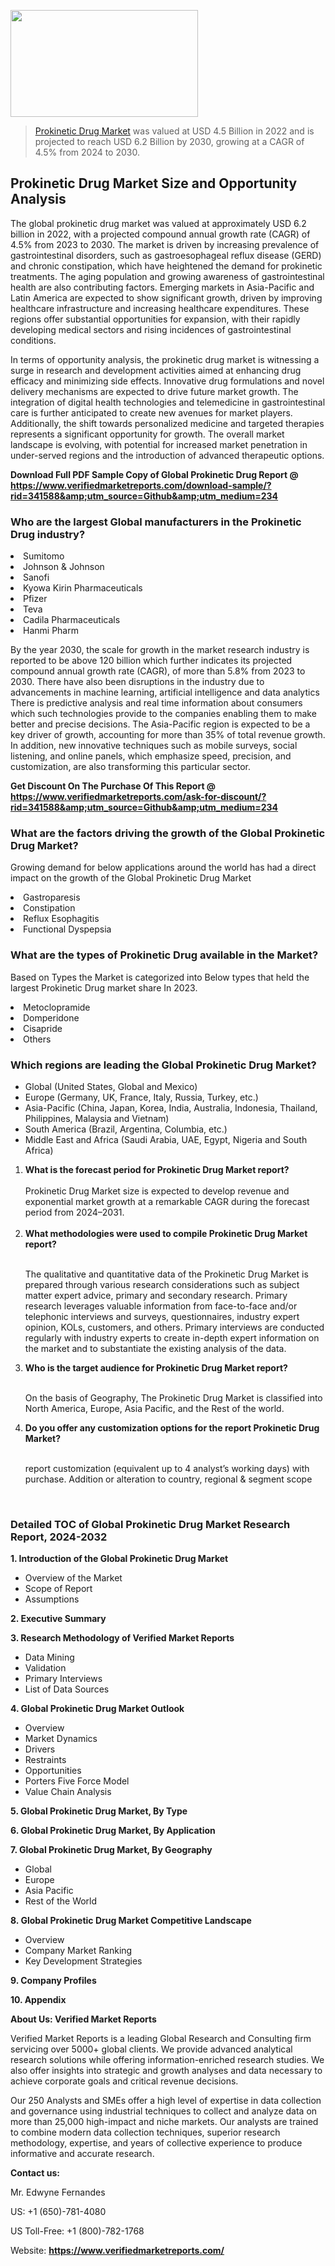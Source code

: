 
<img src="https://ffe5etoiles.com/wp-content/uploads/2024/12/MST1-300x171.png" alt="" width="300" height="171" class="alignnone size-medium wp-image-20088" /><blockquote><p><p><a href="https://www.verifiedmarketreports.com/download-sample/?rid=341588&utm_source=Github&utm_medium=234" target="_blank">Prokinetic Drug Market</a> was valued at USD 4.5 Billion in 2022 and is projected to reach USD 6.2 Billion by 2030, growing at a CAGR of 4.5% from 2024 to 2030.</p></blockquote><p><h2>Prokinetic Drug Market Size and Opportunity Analysis</h2><p>The global prokinetic drug market was valued at approximately USD 6.2 billion in 2022, with a projected compound annual growth rate (CAGR) of 4.5% from 2023 to 2030. The market is driven by increasing prevalence of gastrointestinal disorders, such as gastroesophageal reflux disease (GERD) and chronic constipation, which have heightened the demand for prokinetic treatments. The aging population and growing awareness of gastrointestinal health are also contributing factors. Emerging markets in Asia-Pacific and Latin America are expected to show significant growth, driven by improving healthcare infrastructure and increasing healthcare expenditures. These regions offer substantial opportunities for expansion, with their rapidly developing medical sectors and rising incidences of gastrointestinal conditions.</p><p>In terms of opportunity analysis, the prokinetic drug market is witnessing a surge in research and development activities aimed at enhancing drug efficacy and minimizing side effects. Innovative drug formulations and novel delivery mechanisms are expected to drive future market growth. The integration of digital health technologies and telemedicine in gastrointestinal care is further anticipated to create new avenues for market players. Additionally, the shift towards personalized medicine and targeted therapies represents a significant opportunity for growth. The overall market landscape is evolving, with potential for increased market penetration in under-served regions and the introduction of advanced therapeutic options.</p></p><p class=""><strong>Download Full PDF Sample Copy of Global Prokinetic Drug Report @ <a href="https://www.verifiedmarketreports.com/download-sample/?rid=341588&amp;utm_source=Github&amp;utm_medium=234" target="_blank">https://www.verifiedmarketreports.com/download-sample/?rid=341588&amp;utm_source=Github&amp;utm_medium=234</a></strong></p><h3 id="" class="">Who are the largest Global manufacturers in the Prokinetic Drug industry?</h3><p><li>Sumitomo</li><li> Johnson & Johnson</li><li> Sanofi</li><li> Kyowa Kirin Pharmaceuticals</li><li> Pfizer</li><li> Teva</li><li> Cadila Pharmaceuticals</li><li> Hanmi Pharm</li></p><div class=""><div class="" dir="" data-message-author-role="" data-message-id="" data-message-model-slug=""><div class=""><div class=""><div class=""><div class="" dir="" data-message-author-role="" data-message-id="" data-message-model-slug=""><div class=""><div class=""><p>By the year 2030, the scale for growth in the market research industry is reported to be above 120 billion which further indicates its projected compound annual growth rate (CAGR), of more than 5.8% from 2023 to 2030. There have also been disruptions in the industry due to advancements in machine learning, artificial intelligence and data analytics There is predictive analysis and real time information about consumers which such technologies provide to the companies enabling them to make better and precise decisions. The Asia-Pacific region is expected to be a key driver of growth, accounting for more than 35% of total revenue growth. In addition, new innovative techniques such as mobile surveys, social listening, and online panels, which emphasize speed, precision, and customization, are also transforming this particular sector.</p><p><strong>Get Discount On The Purchase Of This Report @&nbsp; <a href="https://www.verifiedmarketreports.com/ask-for-discount/?rid=341588&amp;utm_source=Github&amp;utm_medium=234" target="_blank">https://www.verifiedmarketreports.com/ask-for-discount/?rid=341588&amp;utm_source=Github&amp;utm_medium=234</a></strong></p></div></div></div></div></div></div></div></div><h3 id="" class="">What are the factors driving the growth of the Global Prokinetic Drug Market?</h3><p id="" class="">Growing demand for below applications around the world has had a direct impact on the growth of the Global Prokinetic Drug Market</p><p id="" class=""><li>Gastroparesis</li><li> Constipation</li><li> Reflux Esophagitis</li><li> Functional Dyspepsia</li></p><h3 id="" class="">What are the types of Prokinetic Drug available in the Market?</h3><p id="" class="">Based on Types the Market is categorized into Below types that held the largest Prokinetic Drug market share In 2023.</p><p id="" class=""><li>Metoclopramide</li><li> Domperidone</li><li> Cisapride</li><li> Others</li></p><h3 id="" class="">Which regions are leading the Global Prokinetic Drug Market?</h3><ul><li>Global (United States, Global and Mexico)</li><li>Europe (Germany, UK, France, Italy, Russia, Turkey, etc.)</li><li>Asia-Pacific (China, Japan, Korea, India, Australia, Indonesia, Thailand, Philippines, Malaysia and Vietnam)</li><li>South America (Brazil, Argentina, Columbia, etc.)</li><li>Middle East and Africa (Saudi Arabia, UAE, Egypt, Nigeria and South Africa)</li></ul><p><ol><li><strong>What is the forecast period for Prokinetic Drug Market report?<br /></strong><br /><span data-sheets-root="1" data-sheets-value="{&quot;1&quot;:2,&quot;2&quot;:&quot;XXXX size is expected to develop revenue and exponential market growth at a remarkable CAGR during the forecast period from 2024&ndash;2030.&quot;}" data-sheets-userformat="{&quot;2&quot;:12674,&quot;4&quot;:{&quot;1&quot;:2,&quot;2&quot;:16776960},&quot;10&quot;:2,&quot;11&quot;:0,&quot;15&quot;:&quot;Arial&quot;,&quot;16&quot;:12}">Prokinetic Drug Market size is expected to develop revenue and exponential market growth at a remarkable CAGR during the forecast period from 2024&ndash;2031.</span><br /><br /></li><li><strong>What methodologies were used to compile Prokinetic Drug Market report?<br /><br /></strong><p>The qualitative and quantitative data of the&nbsp;Prokinetic Drug Market is prepared through various research considerations such as subject matter expert advice, primary and secondary research. Primary research leverages valuable information from face-to-face and/or telephonic interviews and surveys, questionnaires, industry expert opinion, KOLs, customers, and others. Primary interviews are conducted regularly with industry experts to create in-depth expert information on the market and to substantiate the existing analysis of the data.&nbsp;</p></li><li><strong>Who is the target audience for Prokinetic Drug Market report?<br /><br /></strong><p>On the basis of Geography, The&nbsp;Prokinetic Drug Market is classified into North America, Europe, Asia Pacific, and the Rest of the world.</p></li><li><strong>Do you offer any customization options for the report Prokinetic Drug Market?<br /><br /></strong><p>report customization (equivalent up to 4 analyst&rsquo;s working days) with purchase. Addition or alteration to country, regional &amp; segment scope</p><p>&nbsp;</p></li></ol></p><h3 id="" class="">Detailed TOC of Global Prokinetic Drug Market Research Report, 2024-2032</h3><p id="" class=""><strong>1. Introduction of the Global Prokinetic Drug Market</strong></p><ul><li>Overview of the Market</li><li>Scope of Report</li><li>Assumptions</li></ul><p id="" class=""><strong>2. Executive Summary</strong></p><p id="" class=""><strong>3. Research Methodology of&nbsp;Verified Market Reports</strong></p><ul><li>Data Mining</li><li>Validation</li><li>Primary Interviews</li><li>List of Data Sources</li></ul><p id="" class=""><strong>4. Global Prokinetic Drug Market Outlook</strong></p><ul><li>Overview</li><li>Market Dynamics</li><li>Drivers</li><li>Restraints</li><li>Opportunities</li><li>Porters Five Force Model</li><li>Value Chain Analysis</li></ul><p id="" class=""><strong>5. Global Prokinetic Drug Market, By&nbsp;Type</strong></p><p id="" class=""><strong>6. Global Prokinetic Drug Market, By Application</strong></p><p id="" class=""><strong>7. Global Prokinetic Drug Market, By Geography</strong></p><ul><li>Global</li><li>Europe</li><li>Asia Pacific</li><li>Rest of the World</li></ul><p id="" class=""><strong>8. Global Prokinetic Drug Market Competitive Landscape</strong></p><ul><li>Overview</li><li>Company Market Ranking</li><li>Key Development Strategies</li></ul><p id="" class=""><strong>9. Company Profiles</strong></p><p id="" class=""><strong>10. Appendix</strong></p><p id="" class=""><strong>About Us: Verified Market Reports</strong></p><p id="" class="">Verified Market Reports is a leading Global Research and Consulting firm servicing over 5000+ global clients. We provide advanced analytical research solutions while offering information-enriched research studies. We also offer insights into strategic and growth analyses and data necessary to achieve corporate goals and critical revenue decisions.</p><p id="" class="">Our 250 Analysts and SMEs offer a high level of expertise in data collection and governance using industrial techniques to collect and analyze data on more than 25,000 high-impact and niche markets. Our analysts are trained to combine modern data collection techniques, superior research methodology, expertise, and years of collective experience to produce informative and accurate research.</p><p id="" class=""><strong>Contact us:</strong></p><p id="" class="">Mr. Edwyne Fernandes</p><p id="" class="">US: +1 (650)-781-4080</p><p id="" class="">US Toll-Free: +1 (800)-782-1768</p><p id="" class="">Website: <a target="" data-test-app-aware-link=""><strong>https://www.verifiedmarketreports.com/</strong></a></p>
